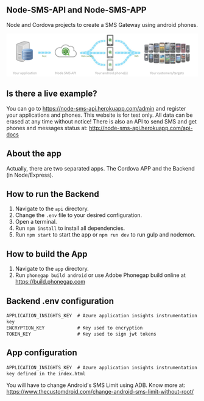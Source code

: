## Node-SMS-API and Node-SMS-APP
Node and Cordova projects to create a SMS Gateway using android phones.

![How it works](assets/flow.png?raw=true "Node-SMS-API and Node-SMS-APP")

## Is there a live example?
You can go to https://node-sms-api.herokuapp.com/admin and register your applications and phones. This website is for test only. All data can be erased at any time without notice! 
There is also an API to send SMS and get phones and messages status at: http://node-sms-api.herokuapp.com/api-docs

## About the app
Actually, there are two separated apps. The Cordova APP and the Backend (in Node/Express).

## How to run the Backend
1. Navigate to the `api` directory.
2. Change the `.env` file to your desired configuration.
3. Open a terminal.
4. Run `npm install` to install all dependencies.
5. Run `npm start` to start the app or `npm run dev` to run gulp and nodemon.

## How to build the App
1. Navigate to the `app` directory.
2. Run `phonegap build android` or use Adobe Phonegap build online at https://build.phonegap.com

## Backend .env configuration
```
APPLICATION_INSIGHTS_KEY  # Azure application insights instrumentation key
ENCRYPTION_KEY            # Key used to encryption
TOKEN_KEY                 # Key used to sign jwt tokens
```

## App configuration
```
APPLICATION_INSIGHTS_KEY  # Azure application insights instrumentation key defined in the index.html
```
You will have to change Android's SMS Limit using ADB. Know more at: https://www.thecustomdroid.com/change-android-sms-limit-without-root/

